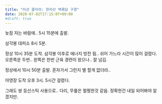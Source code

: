 ```yaml
---
title: "미션 클리어: 한라산 백록담 구경"
date: 2020-07-02T17:15:07+09:00
#draft: true
---
```

늦잠 자는 바람에.. 5시 15분에 출발.

삼각봉 대피소 8시 5분.

정상 10시 35분 도착. 삼각봉 이후로 에너지 방전 됨..
쉬어 가느라 시간이 많이 걸렸다.
오른쪽운 두번.. 왼쪽은 한번 근육 경련이 왔으나.. 잘 넘김.

정상에서 10시 50분 출발. 혼자가서 그런지 별 할게 없더라..

야영장 도착 오후 3시. 5시간 걸렸다.

그래도 쌍 등산스틱 사용으로.. 다리, 무릎은 멀쩡한것 같음.
정확한건 내일 되어봐야 알겠지만.

